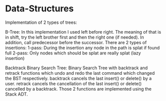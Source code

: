 # Data-Structures
Implementation of 2 types of trees:

B-Tree:
In this implementation I used left before right. The meaning of that is in shift, try the left brother first and then the right one (if needed). In addition, call predecessor before the successor.
There are 2 types of insertions:
1-pass: During the insertion any node in the path is splat if found full
2-pass: Only nodes which should be splat are really splat (lazy insertion)

Backtrack Binary Search Tree:
Binary Search Tree with backtrack and retrack functions which undo and redo the last command which changed the BST respectively.
backtrack cancels the last insert() or delete() by a user.
retrack cancels the cancellation of the last insert() or delete() cancelled by a backtrack.
Those 2 functions are implemented using the Stack ADT.
